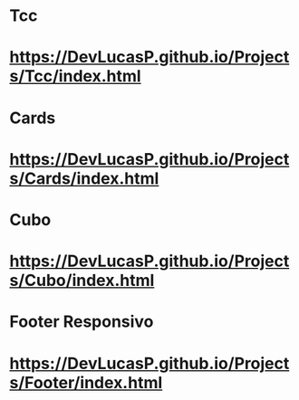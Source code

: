 # Tcc
# https://DevLucasP.github.io/Projects/Tcc/index.html

# Cards
# https://DevLucasP.github.io/Projects/Cards/index.html 

# Cubo
# https://DevLucasP.github.io/Projects/Cubo/index.html

# Footer Responsivo
# https://DevLucasP.github.io/Projects/Footer/index.html






